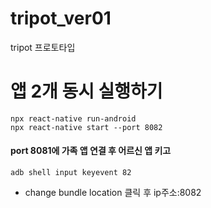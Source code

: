 # tripot_ver01
tripot 프로토타입


# 앱 2개 동시 실행하기

```
npx react-native run-android
npx react-native start --port 8082
```

#### port 8081에 가족 앱 연결 후 어르신 앱 키고 
```
adb shell input keyevent 82

```
 - change bundle location 클릭 후 ip주소:8082